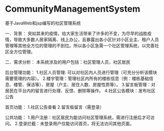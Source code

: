# CommunityManagementSystem
基于JavaWeb和jsp编写的社区管理系统

一．背景：
突如其来的疫情，给大家生活带来了许多的不变，为尽早的战胜疫情，导致大多数人居家隔离、线上办公，且暴露出各小区针对小区业主、租户人员管理等其他全方位的管理的不到位。所以各小区急需一个社区管理系统，以完善社区全方位管理。

二．需求分析：
本系统涉及的用户包括：社区管理人员，社区居民

后台管理功能：
1.社区人员管理: 可以对社区内人员进行管理（可充分分析该模块需要管理的内容）。
2.楼宇管理：管理社区内所有的楼栋信息（例：楼栋基础信息、楼管、保洁等）、房屋（户主、居住人数、房屋性质等）。
3.留言板管理：对居民在平台内的留言进行处理、反馈、删除等操作。
4.社区公告模块：发布社区公告

首页功能：
1.社区公告查看
2.留言板留言（需登录）

公共功能：
1.用户注册：社区居民为能访问社区管理系统，需进行注册后才可访问。
2.登录拦截：未登录用户仅能访问首页，将无法访问其他页面。
